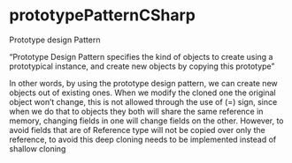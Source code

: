 # prototypePatternCSharp
Prototype design Pattern

“Prototype Design Pattern specifies the kind of objects to create using a prototypical instance, and create new objects by copying this prototype”

In other words, by using the prototype design pattern, we can create new objects out of existing ones. When we modify the cloned one the original object won’t change, this is not allowed through the use of (=) sign, since when we do that to objects they both will share the same reference in memory, changing fields in one will change fields on the other. However, to avoid fields that are of Reference type will not be copied over only the reference, to avoid this deep cloning needs to  be implemented instead of shallow cloning
